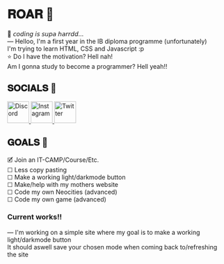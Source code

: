 # 𝐑𝐎𝐀𝐑 🦖
💬 𝘤𝘰𝘥𝘪𝘯𝘨 𝘪𝘴 𝘴𝘶𝘱𝘢 𝘩𝘢𝘳𝘳𝘥𝘥...
<br> ― Helloo, I'm a first year in the IB diploma programme (unfortunately)
<br> I'm trying to learn HTML, CSS and Javascript :p
<br> ⭐ Do I have the motivation? Hell nah!
<br> Am I gonna study to become a programmer? Hell yeah!!

## 𝐒𝐎𝐂𝐈𝐀𝐋𝐒 🧸
<a href="https://discord.com/users/1036554288673083446">
<img src="https://img.shields.io/badge/-7289DA.svg?style=flat-square&logo=discord&logoColor=white" alt="Discord" width="50">
</a>
<a href="https://www.instagram.com/v_marilynb/">
<img src="https://img.shields.io/badge/-E4405F.svg?style=flat-square&logo=instagram&logoColor=white" alt="Instagram" width="50">
</a>
<a href="https://x.com/h_rxy_">
  <img src="https://img.shields.io/badge/-000000.svg?style=flat-square&logo=x&logoColor=white" alt="Twitter" width="50">
</a>

## 𝐆𝐎𝐀𝐋𝐒 👾
🗹 Join an IT-CAMP/Course/Etc.
<br> ☐ Less copy pasting
<br> ☐ Make a working light/darkmode button
<br> ☐ Make/help with my mothers website
<br> ☐ Code my own Neocities (advanced)
<br> ☐ Code my own game (advanced)

### Current works‼️
― I'm working on a simple site where my goal is to make a working light/darkmode button
<br> It should aswell save your chosen mode when coming back to/refreshing the site
